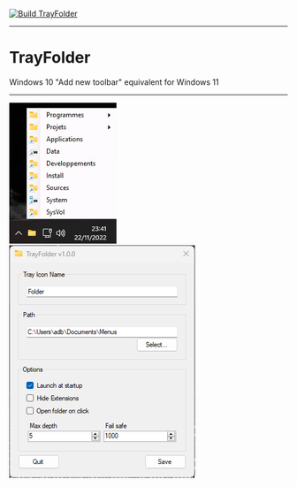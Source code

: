 [![Build TrayFolder](https://github.com/alescdb/TrayFolder/actions/workflows/trayfolder-build.yaml/badge.svg)](https://github.com/alescdb/TrayFolder/actions/workflows/trayfolder-build.yaml)

___

# TrayFolder

Windows 10 "Add new toolbar" equivalent for Windows 11

___

![tray.png](.github/tray.png)
![settings.png](.github/settings.png)
